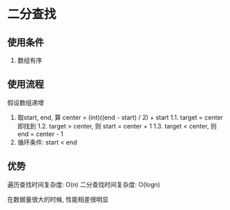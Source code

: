 # 二分查找

## 使用条件

1. 数组有序

## 使用流程

假设数组递增

1. 取start, end, 算 center = (int)((end - start) / 2) + start
    1.1. target = center 即找到
    1.2. target > center, 则 start = center + 1
    1.3. target < center, 则 end = center - 1
2. 循环条件: start < end  

## 优势

遍历查找时间复杂度: O(n)
二分查找时间复杂度: O(logn)

在数据量很大的时候, 性能相差很明显